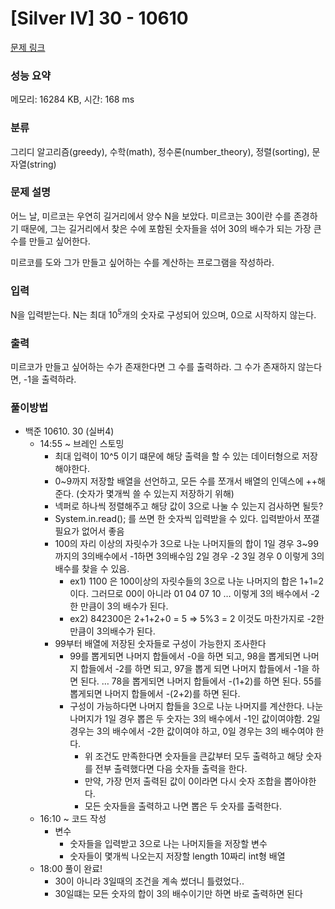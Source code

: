 # [Silver IV] 30 - 10610 

[문제 링크](https://www.acmicpc.net/problem/10610) 

### 성능 요약

메모리: 16284 KB, 시간: 168 ms

### 분류

그리디 알고리즘(greedy), 수학(math), 정수론(number_theory), 정렬(sorting), 문자열(string)

### 문제 설명

<p>어느 날, 미르코는 우연히 길거리에서 양수 N을 보았다. 미르코는 30이란 수를 존경하기 때문에, 그는 길거리에서 찾은 수에 포함된 숫자들을 섞어 30의 배수가 되는 가장 큰 수를 만들고 싶어한다.</p>

<p>미르코를 도와 그가 만들고 싶어하는 수를 계산하는 프로그램을 작성하라.</p>

### 입력 

 <p>N을 입력받는다. N는 최대 10<sup>5</sup>개의 숫자로 구성되어 있으며, 0으로 시작하지 않는다.</p>

### 출력 

 <p>미르코가 만들고 싶어하는 수가 존재한다면 그 수를 출력하라. 그 수가 존재하지 않는다면, -1을 출력하라.</p>

### 풀이방법

- 백준 10610. 30 (실버4)
    - 14:55 ~ 브레인 스토밍
        - 최대 입력이 10^5 이기 떄문에 해당 출력을 할 수 있는 데이터형으로 저장해야한다.
        - 0~9까지 저장할 배열을 선언하고, 모든 수를 쪼개서 배열의 인덱스에 ++해준다. (숫자가 몇개씩 쓸 수 있는지 저장하기 위해)
        - 넥퍼로 하나씩 정렬해주고 해당 값이 3으로 나눌 수 있는지 검사하면 될듯?
        - System.in.read(); 를 쓰면 한 숫자씩 입력받을 수 있다. 입력받아서 쪼갤 필요가 없어서 좋음
        - 100의 자리 이상의 자릿수가 3으로 나눈 나머지들의 합이 1일 경우 3~99까지의 3의배수에서 -1하면 3의배수임
        2일 경우 -2
        3일 경우 0
        이렇게 3의 배수를 찾을 수 있음.
            - ex1) 1100 은 100이상의 자릿수들의 3으로 나눈 나머지의 합은 1+1=2이다. 그러므로 00이 아니라 01 04 07 10 … 이렇게 3의 배수에서 -2한 만큼이 3의 배수가 된다.
            - ex2) 842300은 2+1+2+0 = 5 ⇒ 5%3 = 2 
            이것도 마찬가지로 -2한만큼이 3의배수가 된다.
        - 99부터 배열에 저장된 숫자들로 구성이 가능한지 조사한다
            - 99를 뽑게되면 나머지 합들에서 -0을 하면 되고, 
            98을 뽑게되면 나머지 합들에서 -2를 하면 되고, 
            97을 뽑게 되면 나머지 합들에서 -1을 하면 된다.
            …
            78을 뽑게되면 나머지 합들에서 -(1+2)를 하면 된다.
            55를 뽑게되면 나머지 합들에서 -(2+2)를 하면 된다.
            - 구성이 가능하다면 나머지 합들을 3으로 나눈 나머지를 계산한다. 나눈 나머지가 1일 경우 뽑은 두 숫자는 3의 배수에서 -1인 값이여야함. 2일 경우는 3의 배수에서 -2한 값이여야 하고, 0일 경우는 3의 배수여야 한다.
                - 위 조건도 만족한다면 숫자들을 큰값부터 모두 출력하고 해당 숫자를 전부 출력했다면 다음 숫자들 출력을 한다.
                - 만약, 가장 먼저 출력된 값이 0이라면 다시 숫자 조합을 뽑아야한다.
                - 모든 숫자들을 출력하고 나면 뽑은 두 숫자를 출력한다.
    - 16:10 ~ 코드 작성
        - 변수
            - 숫자들을 입력받고 3으로 나는 나머지들을 저장할 변수
            - 숫자들이 몇개씩 나오는지 저장할 length 10짜리 int형 배열
    - 18:00 풀이 완료!
        - 30이 아니라 3일때의 조건을 계속 썼더니 틀렸었다..
        - 30일떄는 모든 숫자의 합이 3의 배수이기만 하면 바로 출력하면 된다
